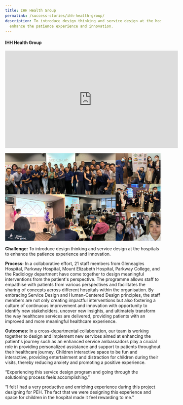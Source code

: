 ```yaml
---
title: IHH Health Group
permalink: /success-stories/ihh-health-group/
description: To introduce design thinking and service design at the hospitals to
  enhance the patience experience and innovation.
---
```

#### **IHH Health Group**

<iframe allowfullscreen="" allow="accelerometer; autoplay; clipboard-write; encrypted-media; gyroscope; picture-in-picture; web-share" frameborder="0" title="YouTube video player" src="https://www.youtube.com/embed/0tQK3Qpio9I" height="315" width="560"></iframe>

![](/images/Stories/stories_ihh.jpg)

**Challenge:** To introduce design thinking and service design at the hospitals to enhance the patience experience and innovation. 

**Process:** In a collaborative effort, 21 staff members from Gleneagles Hospital, Parkway Hospital, Mount Elizabeth Hospital, Parkway College, and the Radiology department have come together to design meaningful interventions from the patient's perspective. The programme allows staff to empathise with patients from various perspectives and facilitates the sharing of concepts across different hospitals within the organisation. By embracing Service Design and Human-Centered Design principles, the staff members are not only creating impactful interventions but also fostering a culture of continuous improvement and innovation with opportunity to identify new stakeholders, uncover new insights, and ultimately transform the way healthcare services are delivered, providing patients with an improved and more meaningful healthcare experience. 

**Outcomes:** In a cross-departmental collaboration, our team is working together to design and implement new services aimed at enhancing the patient's journey such as an enhanced service ambassadors play a crucial role in providing personalized assistance and support to patients throughout their healthcare journey. Children interactive space to be fun and interactive, providing entertainment and distraction for children during their visits, thereby reducing anxiety and promoting a positive experience.

“Experiencing this service design program and going through the solutioning process feels accomplishing.”

“I felt I had a very productive and enriching experience during this project designing for PEH. The fact that we were designing this experience and space for children in the hospital made it feel rewarding to me.”